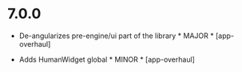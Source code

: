 7.0.0
=====

- De-angularizes pre-engine/ui part of the library * MAJOR * [app-overhaul]

- Adds HumanWidget global * MINOR * [app-overhaul]
